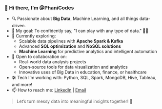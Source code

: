 ### 👋 Hi there, I’m @PhaniCodes

- 🔍 Passionate about **Big Data**, Machine Learning, and all things data-driven.
- 🎯 My goal: To confidently say, "I can play with any type of data." 🧠💾
- 🌱 Currently exploring:
  - Scalable data pipelines with **Apache Spark & Kafka**
  - Advanced **SQL optimization** and **NoSQL solutions**
  - **Machine Learning** for predictive analytics and intelligent automation
- 🤝 Open to collaboration on:
  - Real-world data analysis projects
  - Open-source tools for data visualization and analytics
  - Innovative uses of Big Data in education, finance, or healthcare
- 🛠️ Tech I’m working with: Python, SQL, Spark, MongoDB, Hive, Tableau, and more!
- 📫 How to reach me: [LinkedIn](https://www.linkedin.com/in/phani-mallampati/) | [Email](phani.mallampati1@gmail.com)

> Let’s turn messy data into meaningful insights together! 🚀
